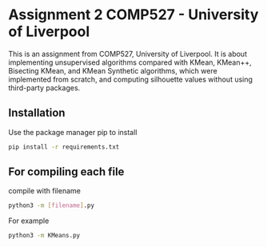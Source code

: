 # Assignment 2 COMP527 - University of Liverpool

This is an assignment from COMP527, University of Liverpool. It is about implementing unsupervised algorithms compared with KMean, KMean++, Bisecting KMean, and KMean Synthetic algorithms, which were implemented from scratch, and computing silhouette values without using third-party packages.

## Installation
Use the package manager pip to install 

```bash
pip install -r requirements.txt
```

## For compiling each file
compile with filename 

```bash
python3 -m [filename].py
```

For example

```bash
python3 -m KMeans.py
```
